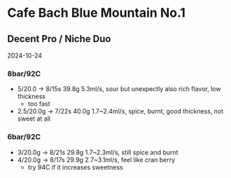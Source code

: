 # Cafe Bach Blue Mountain No.1

## Decent Pro / Niche Duo

2024-10-24

### 8bar/92C

- 5/20.0 -> 8/15s 39.8g 5.3ml/s, sour but unexpectly also rich flavor, low thickness
  - too fast
- 2.5/20.0g -> 7/22s 40.0g 1.7\~2.4ml/s, spice, burnt, good thickness, not sweet at all

### 6bar/92C

- 3/20.0g -> 8/21s 29.8g 1.7\~2.3ml/s, still spice and burnt
- 4/20.0g -> 8/17s 29.9g 2.7\~3.1ml/s, feel like cran berry
  - try 94C if it increases sweetness
